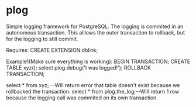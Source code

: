 plog
====

Simple logging framework for PostgreSQL.  The logging is commited in an autonomous transaction. This alllows the outer transaction to rollback, but for the logging to still commit.


Requires:
CREATE EXTENSION dblink;


Example1(Make sure everything is working):
BEGIN TRANSACTION;
CREATE TABLE xyz();
select plog.debug('I was logged!');
ROLLBACK TRANSACTION;

select * from xyz; --Will return error that table doesn't exist because we rollbacked the transaction.
select * from plog.the_log;--WIll return 1 row because the logging call was commited on its own transaction.


